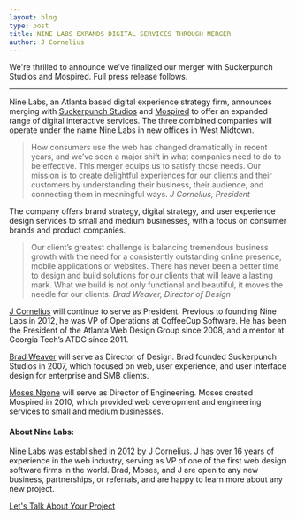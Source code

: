 ```yaml
---
layout: blog
type: post
title: NINE LABS EXPANDS DIGITAL SERVICES THROUGH MERGER
author: J Cornelius
---
```

We're thrilled to announce we've finalized our merger with Suckerpunch Studios and Mospired. Full press release follows.

----

Nine Labs, an Atlanta based digital experience strategy firm, announces merging with [Suckerpunch Studios](http://www.suckerpunch-studios.com/) and [Mospired](http://mospired.com) to offer an expanded range of digital interactive services. The three combined companies will operate under the name Nine Labs in new offices in West Midtown.

> How consumers use the web has changed dramatically in recent years, and we’ve seen a major shift in what companies need to do to be effective. This merger equips us to satisfy those needs. Our mission is to create delightful experiences for our clients and their customers by understanding their business, their audience, and connecting them in meaningful ways.
  *J Cornelius, President*

The company offers brand strategy, digital strategy, and user experience design services to small and medium businesses, with a focus on consumer brands and product companies.

> Our client’s greatest challenge is balancing tremendous business growth with the need for a consistently outstanding online presence, mobile applications or websites. There has never been a better time to design and build solutions for our clients that will leave a lasting mark. What we build is not only functional and beautiful, it moves the needle for our clients.
  *Brad Weaver, Director of Design*

[J Cornelius](https://www.linkedin.com/in/jcornelius) will continue to serve as President. Previous to founding Nine Labs in 2012, he was VP of Operations at CoffeeCup Software. He has been the President of the Atlanta Web Design Group since 2008, and a mentor at Georgia Tech’s ATDC since 2011.

[Brad Weaver](https://www.linkedin.com/in/sbradweaver) will serve as Director of Design. Brad founded Suckerpunch Studios in 2007, which focused on web, user experience, and user interface design for enterprise and SMB clients.

[Moses Ngone](https://www.linkedin.com/in/mosesngone) will serve as Director of Engineering.  Moses created Mospired in 2010, which provided web development and engineering services to small and medium businesses.

#### About Nine Labs:
Nine Labs was established in 2012 by J Cornelius. J has over 16 years of experience in the web industry, serving as VP of one of the first web design software firms in the world. Brad, Moses, and J are open to any new business, partnerships, or referrals, and are happy to learn more about any new project.

[Let's Talk About Your Project](/contact/)